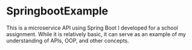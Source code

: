 # SpringbootExample
This is a microservice API using Spring Boot I developed for a school assignment. While it is relatively basic, it can serve as an example of my understanding of APIs, OOP, and other concepts.
